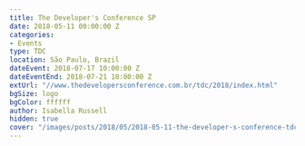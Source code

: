 ```yaml
---
title: The Developer's Conference SP
date: 2018-05-11 00:00:00 Z
categories:
- Events
type: TDC
location: São Paulo, Brazil
dateEvent: 2018-07-17 10:00:00 Z
dateEventEnd: 2018-07-21 10:00:00 Z
extUrl: "//www.thedevelopersconference.com.br/tdc/2018/index.html"
bgSize: logo
bgColor: ffffff
author: Isabella Russell
hidden: true
cover: "/images/posts/2018/05/2018-05-11-the-developer-s-conference-tdc-poa/tdc-cover-general-logo.jpg"
---
```


